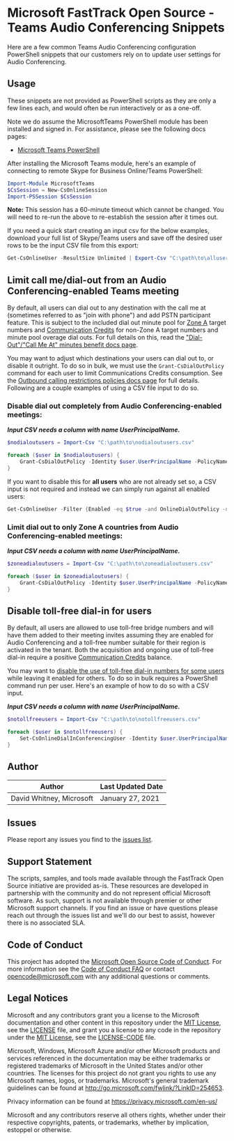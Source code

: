 # Microsoft FastTrack Open Source - Teams Audio Conferencing Snippets

Here are a few common Teams Audio Conferencing configuration PowerShell snippets that our customers rely on to update user settings for Audio Conferencing.

## Usage

These snippets are not provided as PowerShell scripts as they are only a few lines each, and would often be run interactively or as a one-off.

Note we do assume the MicrosoftTeams PowerShell module has been installed and signed in. For assistance, please see the following docs pages:

- [Microsoft Teams PowerShell](https://docs.microsoft.com/en-us/MicrosoftTeams/teams-powershell-install)

After installing the Microsoft Teams module, here's an example of connecting to remote Skype for Business Online/Teams PowerShell:

```PowerShell
Import-Module MicrosoftTeams
$CsSession = New-CsOnlineSession
Import-PSSession $CsSession
```

**Note:** This session has a 60-minute timeout which cannot be changed. You will need to re-run the above to re-establish the session after it times out.

If you need a quick start creating an input csv for the below examples, download your full list of Skype/Teams users and save off the desired user rows to be the input CSV file from this export:

```PowerShell
Get-CsOnlineUser -ResultSize Unlimited | Export-Csv "C:\path\to\allusers.csv"
```

## Limit call me/dial-out from an Audio Conferencing-enabled Teams meeting

By default, all users can dial out to any destination with the call me at (sometimes referred to as "join with phone") and add PSTN participant feature. This is subject to the included dial out minute pool for [Zone A](https://docs.microsoft.com/en-us/microsoftteams/audio-conferencing-zones) target numbers and [Communication Credits](https://docs.microsoft.com/en-us/microsoftteams/what-are-communications-credits) for non-Zone A target numbers and minute pool overage dial outs. For full details on this, read the ["Dial-Out"/"Call Me At" minutes benefit docs page](https://docs.microsoft.com/en-us/microsoftteams/audio-conferencing-subscription-dial-out).

You may want to adjust which destinations your users can dial out to, or disable it outright. To do so in bulk, we must use the `Grant-CsDialOutPolicy` command for each user to limit Communications Credits consumption. See the [Outbound calling restrictions policies docs page](https://docs.microsoft.com/en-us/microsoftteams/outbound-calling-restriction-policies) for full details. Following are a couple examples of using a CSV file input to do so. 

### Disable dial out completely from Audio Conferencing-enabled meetings:

**_Input CSV needs a column with name UserPrincipalName._**

```PowerShell
$nodialoutusers = Import-Csv "C:\path\to\nodialoutusers.csv"

foreach ($user in $nodialoutusers) {
    Grant-CsDialOutPolicy -Identity $user.UserPrincipalName -PolicyName "DialoutCPCDisabledPSTNInternational"
}
```

If you want to disable this for **all users** who are not already set so, a CSV input is not required and instead we can simply run against all enabled users:

```PowerShell
Get-CsOnlineUser -Filter {Enabled -eq $true -and OnlineDialOutPolicy -ne "DialoutCPCDisabledPSTNInternational"} | Grant-CsDialOutPolicy -PolicyName "DialoutCPCDisabledPSTNInternational"
```

### Limit dial out to only Zone A countries from Audio Conferencing-enabled meetings:

***Input CSV needs a column with name UserPrincipalName.***

```PowerShell
$zoneadialoutusers = Import-Csv "C:\path\to\zoneadialoutusers.csv"

foreach ($user in $zoneadialoutusers) {
    Grant-CsDialOutPolicy -Identity $user.UserPrincipalName -PolicyName "DialoutCPCZoneAPSTNInternational"
}
```

## Disable toll-free dial-in for users

By default, all users are allowed to use toll-free bridge numbers and will have them added to their meeting invites assuming they are enabled for Audio Conferencing and a toll-free number suitable for their region is activated in the tenant. Both the acquisition and ongoing use of toll-free dial-in require a positive [Communication Credits](https://docs.microsoft.com/en-us/microsoftteams/what-are-communications-credits) balance.

You may want to [disable the use of toll-free dial-in numbers for some users](https://docs.microsoft.com/en-us/microsoftteams/disabling-toll-free-numbers-for-specific-teams-users) while leaving it enabled for others. To do so in bulk requires a PowerShell command run per user. Here's an example of how to do so with a CSV input.

***Input CSV needs a column with name UserPrincipalName.***

```PowerShell
$notollfreeusers = Import-Csv "C:\path\to\notollfreeusers.csv"

foreach ($user in $notollfreeusers) {
    Set-CsOnlineDialInConferencingUser -Identity $user.UserPrincipalName -AllowTollFreeDialIn $false
}
```

## Author

|Author|Last Updated Date
|----|--------------------------
|David Whitney, Microsoft|January 27, 2021|

## Issues

Please report any issues you find to the [issues list](https://github.com/microsoft/FastTrack/issues).

## Support Statement

The scripts, samples, and tools made available through the FastTrack Open Source initiative are provided as-is. These resources are developed in partnership with the community and do not represent official Microsoft software. As such, support is not available through premier or other Microsoft support channels. If you find an issue or have questions please reach out through the issues list and we'll do our best to assist, however there is no associated SLA.

## Code of Conduct

This project has adopted the [Microsoft Open Source Code of Conduct](https://opensource.microsoft.com/codeofconduct/).
For more information see the [Code of Conduct FAQ](https://opensource.microsoft.com/codeofconduct/faq/) or
contact [opencode@microsoft.com](mailto:opencode@microsoft.com) with any additional questions or comments.

## Legal Notices

Microsoft and any contributors grant you a license to the Microsoft documentation and other content in this repository under the [MIT License](https://opensource.org/licenses/MIT), see the [LICENSE](LICENSE) file, and grant you a license to any code in the repository under the [MIT License](https://opensource.org/licenses/MIT), see the [LICENSE-CODE](LICENSE-CODE) file.

Microsoft, Windows, Microsoft Azure and/or other Microsoft products and services referenced in the documentation may be either trademarks or registered trademarks of Microsoft in the United States and/or other countries. The licenses for this project do not grant you rights to use any Microsoft names, logos, or trademarks. Microsoft's general trademark guidelines can be found at http://go.microsoft.com/fwlink/?LinkID=254653.

Privacy information can be found at https://privacy.microsoft.com/en-us/

Microsoft and any contributors reserve all others rights, whether under their respective copyrights, patents,
or trademarks, whether by implication, estoppel or otherwise.
